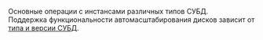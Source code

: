 Основные операции с инстансами различных типов СУБД.<br><warn>Поддержка функциональности автомасштабирования дисков зависит от [типа и версии СУБД](/ru/dbs/dbaas/concepts/disks-autoscaling#subd_s_podderzhkoy_avtomasshtabirovaniya).</warn>